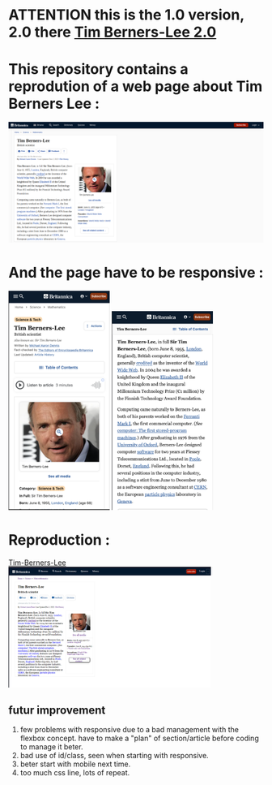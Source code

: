 # ATTENTION this is the 1.0 version, 2.0 there [Tim Berners-Lee 2.0](https://github.com/anthosaxe/Tim-Berners-Lee-2.0/tree/main)

# This repository contains a reprodution of a web page about Tim Berners Lee :
<img src="images/timBernersLeeMockupDesktop.png" width="600px">

# And the page have to be responsive :
<img src="images/timBernersLeeMockupMobile1.png" width="200px"> 
<img src="images/timBernersLeeMockupMobile2.png" width="200px">

# Reproduction :
[Tim-Berners-Lee](https://anthosaxe.github.io/Tim-Berners-Lee/)<br>
<img src="images/My_repro_web.PNG" width="400px"> 

## futur improvement
1. few problems with responsive due to a bad management with the flexbox concept. have to make a "plan" of section/article before coding to manage it beter.
2. bad use of id/class, seen when starting with responsive.
3. beter start with mobile next time.
4. too much css line, lots of repeat.

